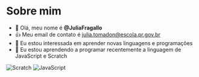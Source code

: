  # Sobre mim
- 👋 Olá, meu nome é **@JuliaFragallo**
- 👍 Meu email de contato é julia.tomadon@escola.pr.gov.br
- 👀 Eu estou interessada em aprender novas linguagens e programações
- 🌱 Eu estou aprendendo a programar recentemente a linguagem de JavaScript e Scratch

![Scratch](https://img.shields.io/badge/Scratch-4097FF?style=for-the-badge&logo=Scratch&logoColor=white)
![JavaScript](https://img.shields.io/badge/JavaScript-323330?style=for-the-badge&logo=javascript&logoColor=F7DF1E)



